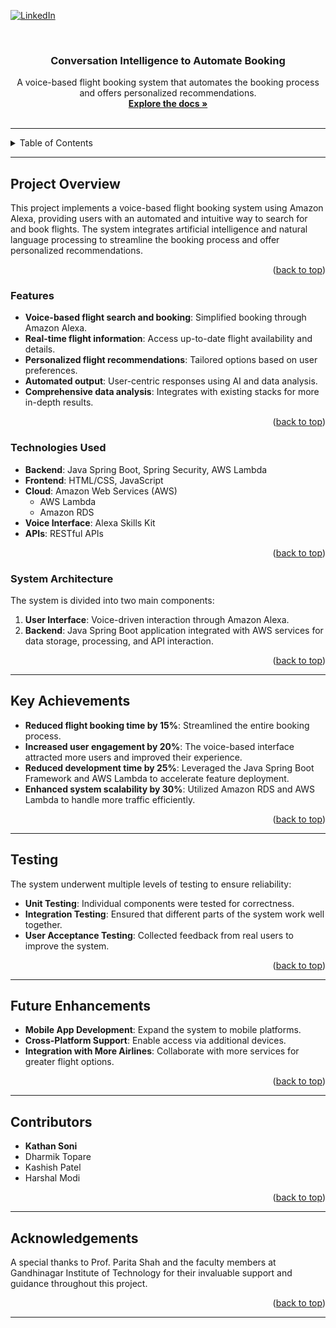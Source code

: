 <a id="readme-top"></a>

<!-- PROJECT SHIELDS -->


[![LinkedIn][linkedin-shield]][linkedin-url]

<!-- PROJECT LOGO -->
<br />
<div align="center">
  <h3 align="center">Conversation Intelligence to Automate Booking</h3>
  <p align="center">
    A voice-based flight booking system that automates the booking process and offers personalized recommendations.
    <br />
    <a href="https://github.com/kathan219/FlightBooking"><strong>Explore the docs »</strong></a>
    <br />
    <br />
  </p>
</div>

---

<!-- TABLE OF CONTENTS -->
<details>
  <summary>Table of Contents</summary>
  <ol>
    <li>
      <a href="#project-overview">Project Overview</a>
      <ul>
        <li><a href="#features">Features</a></li>
        <li><a href="#technologies-used">Technologies Used</a></li>
        <li><a href="#system-architecture">System Architecture</a></li>
      </ul>
    </li>
    <li>
      <a href="#key-achievements">Key Achievements</a>
    </li>
    <li>
      <a href="#testing">Testing</a>
    </li>
    <li>
      <a href="#future-enhancements">Future Enhancements</a>
    </li>
    <li>
      <a href="#contributors">Contributors</a>
    </li>
    <li>
      <a href="#acknowledgements">Acknowledgements</a>
    </li>
  </ol>
</details>

---

## Project Overview

This project implements a voice-based flight booking system using Amazon Alexa, providing users with an automated and intuitive way to search for and book flights. The system integrates artificial intelligence and natural language processing to streamline the booking process and offer personalized recommendations.

<p align="right">(<a href="#readme-top">back to top</a>)</p>

### Features

- **Voice-based flight search and booking**: Simplified booking through Amazon Alexa.
- **Real-time flight information**: Access up-to-date flight availability and details.
- **Personalized flight recommendations**: Tailored options based on user preferences.
- **Automated output**: User-centric responses using AI and data analysis.
- **Comprehensive data analysis**: Integrates with existing stacks for more in-depth results.

<p align="right">(<a href="#readme-top">back to top</a>)</p>

### Technologies Used

- **Backend**: Java Spring Boot, Spring Security, AWS Lambda
- **Frontend**: HTML/CSS, JavaScript
- **Cloud**: Amazon Web Services (AWS)
  - AWS Lambda
  - Amazon RDS
- **Voice Interface**: Alexa Skills Kit
- **APIs**: RESTful APIs

<p align="right">(<a href="#readme-top">back to top</a>)</p>

### System Architecture

The system is divided into two main components:

1. **User Interface**: Voice-driven interaction through Amazon Alexa.
2. **Backend**: Java Spring Boot application integrated with AWS services for data storage, processing, and API interaction.

<p align="right">(<a href="#readme-top">back to top</a>)</p>

---

## Key Achievements

- **Reduced flight booking time by 15%**: Streamlined the entire booking process.
- **Increased user engagement by 20%**: The voice-based interface attracted more users and improved their experience.
- **Reduced development time by 25%**: Leveraged the Java Spring Boot Framework and AWS Lambda to accelerate feature deployment.
- **Enhanced system scalability by 30%**: Utilized Amazon RDS and AWS Lambda to handle more traffic efficiently.

<p align="right">(<a href="#readme-top">back to top</a>)</p>

---

## Testing

The system underwent multiple levels of testing to ensure reliability:

- **Unit Testing**: Individual components were tested for correctness.
- **Integration Testing**: Ensured that different parts of the system work well together.
- **User Acceptance Testing**: Collected feedback from real users to improve the system.

<p align="right">(<a href="#readme-top">back to top</a>)</p>

---

## Future Enhancements

- **Mobile App Development**: Expand the system to mobile platforms.
- **Cross-Platform Support**: Enable access via additional devices.
- **Integration with More Airlines**: Collaborate with more services for greater flight options.

<p align="right">(<a href="#readme-top">back to top</a>)</p>

---

## Contributors

- **Kathan Soni**
- Dharmik Topare
- Kashish Patel
- Harshal Modi

<p align="right">(<a href="#readme-top">back to top</a>)</p>

---

## Acknowledgements

A special thanks to Prof. Parita Shah and the faculty members at Gandhinagar Institute of Technology for their invaluable support and guidance throughout this project.

<p align="right">(<a href="#readme-top">back to top</a>)</p>

---

<!-- MARKDOWN LINKS & IMAGES -->
[contributors-shield]: https://img.shields.io/github/contributors/othneildrew/Best-README-Template.svg?style=for-the-badge
[contributors-url]: https://github.com/github_username/repo_name/graphs/contributors
[forks-shield]: https://img.shields.io/github/forks/othneildrew/Best-README-Template.svg?style=for-the-badge
[forks-url]: https://github.com/github_username/repo_name/network/members
[stars-shield]: https://img.shields.io/github/stars/othneildrew/Best-README-Template.svg?style=for-the-badge
[stars-url]: https://github.com/github_username/repo_name/stargazers
[issues-shield]: https://img.shields.io/github/issues/othneildrew/Best-README-Template.svg?style=for-the-badge
[issues-url]: https://github.com/github_username/repo_name/issues
[license-shield]: https://img.shields.io/github/license/othneildrew/Best-README-Template.svg?style=for-the-badge
[license-url]: https://github.com/github_username/repo_name/blob/master/LICENSE.txt
[linkedin-shield]: https://img.shields.io/badge/-LinkedIn-black.svg?style=for-the-badge&logo=linkedin&colorB=555
[linkedin-url]: https://linkedin.com/in/kathan-soni
